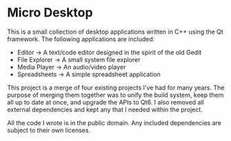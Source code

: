 # Micro Desktop

This is a small collection of desktop applications written in C++ using the Qt framework. The following applications are included:

* Editor -> A text/code editor designed in the spirit of the old Gedit
* File Explorer -> A small system file explorer
* Media Player -> An audio/video player
* Spreadsheets -> A simple spreadsheet application

This project is a merge of four existing projects I've had for many years. The purpose of merging them together was to unify the build system, keep them all up to date at once, and upgrade the APIs to Qt6. I also removed all external dependencies and kept any that I needed within the project.

All the code I wrote is in the public domain. Any included dependencies are subject to their own licenses.

